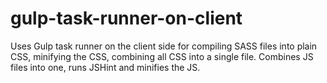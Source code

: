 # gulp-task-runner-on-client
Uses Gulp task runner on the client side for compiling SASS files into plain CSS, minifying the CSS, combining all CSS into a single file. Combines JS files into one, runs JSHint and minifies the JS.
